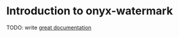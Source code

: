 # Introduction to onyx-watermark

TODO: write [great documentation](http://jacobian.org/writing/what-to-write/)
